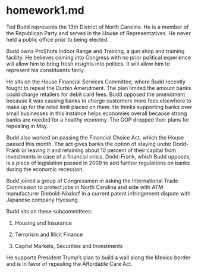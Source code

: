 # homework1.md
Ted Budd represents the 13th District of North Carolina. He is a member of the Republican Party and serves in the House of Representatives. He never held a public office prior to being elected.

Budd owns ProShots Indoor Range and Training, a gun shop and training facility. He believes coming into Congress with no prior political experience will allow him to bring fresh insights into politics. It will allow him to represent his constituents fairly. 

He sits on the House Financial Services Committee, where Budd recently fought to repeal the Durbin Amendment. The plan limited the amount banks could charge retailers for debit card fees. Budd opposed the amendment because it was causing banks to charge customers more fees elsewhere to make up for the retail limit placed on them. He thinks supporting banks over small businesses in this instance helps economies overall because strong banks are needed for a healthy economy. The GOP dropped their plans for repealing in May.

Budd also worked on passing the Financial Choice Act, which the House passed this month. The act gives banks the option of staying under Dodd-Frank or leaving it and retaining about 10 percent of their capital from investments in case of a financial crisis. Dodd-Frank, which Budd opposes, is a piece of legislation passed in 2009 to add further regulations on banks during the economic recession.

Budd joined a group of Congressmen in asking the International Trade Commission to protect jobs in North Carolina and side with ATM manufacturer Diebold-Nixdorf in a current patent infringement dispute with Japanese company Hyosung.


Budd sits on these subcommittees:

1. Housing and Insurance

2. Terrorism and Illicit Finance

3. Capital Markets, Securities and Investments

He supports President Trump’s plan to build a wall along the Mexico border and is in favor of repealing the Affordable Care Act.
